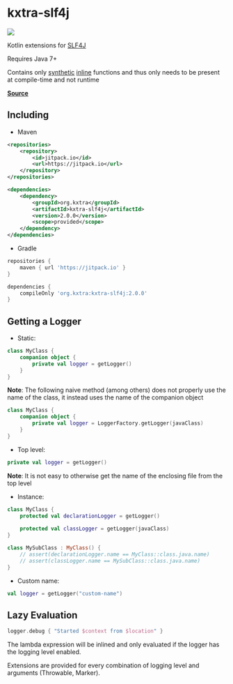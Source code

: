 # kxtra-slf4j

[![](https://jitpack.io/v/org.kxtra/kxtra-slf4j.svg)](https://jitpack.io/#org.kxtra/kxtra-slf4j)

Kotlin extensions for [SLF4J](https://www.slf4j.org/)

Requires Java 7+

Contains only [synthetic](https://kotlinlang.org/api/latest/jvm/stdlib/kotlin.jvm/-jvm-synthetic/index.html) [inline](https://kotlinlang.org/docs/reference/inline-functions.html) functions and thus only needs to be present at compile-time and not runtime

[**Source**](src/main/java/org/kxtra/slf4j/logger.kt)

## Including

* Maven

```xml
<repositories>
    <repository>
        <id>jitpack.io</id>
        <url>https://jitpack.io</url>
    </repository>
</repositories>
```

```xml
<dependencies>
    <dependency>
        <groupId>org.kxtra</groupId>
        <artifactId>kxtra-slf4j</artifactId>
        <version>2.0.0</version>
        <scope>provided</scope>
    </dependency>
</dependencies>
```

* Gradle

```groovy
repositories {
    maven { url 'https://jitpack.io' }
}
```

```groovy
dependencies {
    compileOnly 'org.kxtra:kxtra-slf4j:2.0.0'
}
```

## Getting a Logger

* Static:

```kotlin
class MyClass {
    companion object {
        private val logger = getLogger()
    }
}
```

**Note**: The following naive method (among others) does not properly use the name of the class, it instead uses the name of the companion object

```kotlin
class MyClass {
    companion object {
        private val logger = LoggerFactory.getLogger(javaClass)
    }
}
```

* Top level:

```kotlin
private val logger = getLogger()
```

**Note**: It is not easy to otherwise get the name of the enclosing file from the top level

* Instance:

```kotlin
class MyClass {
    protected val declarationLogger = getLogger()
    
    protected val classLogger = getLogger(javaClass)
}

class MySubClass : MyClass() {
    // assert(declarationLogger.name == MyClass::class.java.name)
    // assert(classLogger.name == MySubClass::class.java.name)
}
```

* Custom name:

```kotlin
val logger = getLogger("custom-name")
```

## Lazy Evaluation

```kotlin
logger.debug { "Started $context from $location" }
```

The lambda expression will be inlined and only evaluated if the logger has the logging level enabled. 

Extensions are provided for every combination of logging level and arguments (Throwable, Marker). 
